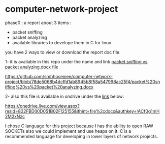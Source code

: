 # computer-network-project

phase0 : 
a report about 3 items :
- packet sniffing
- packet analyzing
- available libraries to develope them in C for linux

you have  2  ways to view or download the report doc file:

1- it is available in this repo under the name and link  [packet sniffing vs packet analyzing.docx file](https://github.com/smhhoseinee/computer-network-project/blob/78de5068b4dcffd1ab8945b8f58a547998ac25f4/packet%20sniffing%20vs%20packet%20analyzing.docx) 

https://github.com/smhhoseinee/computer-network-project/blob/78de5068b4dcffd1ab8945b8f58a547998ac25f4/packet%20sniffing%20vs%20packet%20analyzing.docx

2- also this file is available in ondrive under the  [link](https://onedrive.live.com/view.aspx?resid=832FBD00D051B02F!25155&ithint=file%2cdocx&authkey=!ACf0g1mH2M2xNzc) below: 

https://onedrive.live.com/view.aspx?resid=832FBD00D051B02F!25155&ithint=file%2cdocx&authkey=!ACf0g1mH2M2xNzc



I chose C language for this project because I has the ability to open RAW SOCKETs also we could implement and use heaps on it.
C is a recommended language for developing in lower layers of network projects.
